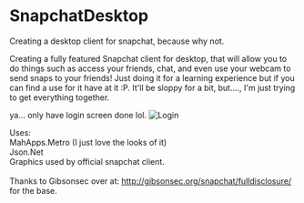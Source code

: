 # SnapchatDesktop
 Creating a desktop client for snapchat, because why not.

 Creating a fully featured Snapchat client for desktop, that will allow you to do things such as access your friends, chat,
 and even use your webcam to send snaps to your friends! Just doing it for a learning experience but if you can find a use
 for it have at it :P. It'll be sloppy for a bit, but....,
 I'm just trying to get everything together.
 
 ya... only have login screen done lol.
 ![Login](http://i.imgur.com/SN5kk2E.png)
 
 Uses: <br />
  MahApps.Metro (I just love the looks of it)<br />
  Json.Net<br />
  Graphics used by official snapchat client.
<br /><br />
Thanks to Gibsonsec over at: http://gibsonsec.org/snapchat/fulldisclosure/
for the base.
